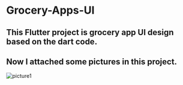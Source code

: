 # Grocery-Apps-UI
## This Flutter project is grocery app UI design based on the dart code.
## Now I attached some pictures in this project.

![picture1](https://github.com/shahriar00/Grocery-Apps-UI/assets/70763173/ecc7ea60-3008-4b39-807a-391aac5ec731)




